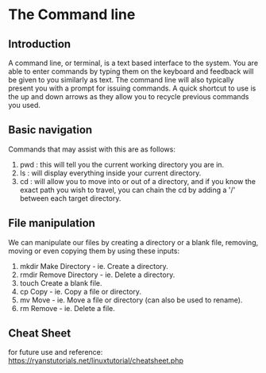 # The Command line

## Introduction
A command line, or terminal, is a text based interface to the system. You are able to enter commands by typing them on the keyboard and feedback will be given to you similarly as text. The command line will also typically present you with a prompt for issuing commands. A quick shortcut to use is the up and down arrows as they allow you to recycle previous commands you used.

## Basic navigation
Commands that may assist with this are as follows:
1. pwd : this will tell you the current working directory you are in.
2. ls : will display everything inside your current directory.
3. cd : will allow you to move into or out of a directory, and if you know the exact path you wish to travel, you can chain the cd by adding a '/' between each target directory.

## File manipulation
We can manipulate our files by creating a directory or a blank file, removing, moving or even copying them by using these inputs:
1. mkdir
Make Directory - ie. Create a directory.
2. rmdir
Remove Directory - ie. Delete a directory.
3. touch
Create a blank file.
4. cp
Copy - ie. Copy a file or directory.
5. mv
Move - ie. Move a file or directory (can also be used to rename).
6. rm
Remove - ie. Delete a file.

## Cheat Sheet
for future use and reference:
https://ryanstutorials.net/linuxtutorial/cheatsheet.php